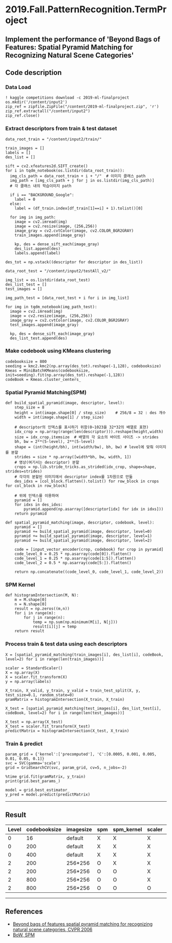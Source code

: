 # 2019.Fall.PatternRecognition.TermProject
## Implement the performance of 'Beyond Bags of Features: Spatial Pyramid Matching for Recognizing Natural Scene Categories'

## Code description

### Data Load
```
! kaggle competitions download -c 2019-ml-finalproject
os.mkdir('/content/input2')
zip_ref = zipfile.ZipFile("/content/2019-ml-finalproject.zip", 'r')
zip_ref.extractall("/content/input2")
zip_ref.close()
```

### Extract descriptors from train & test dataset
```
data_root_train = "/content/input2/train/"

train_images = []
labels = []
des_list = []
            
sift = cv2.xfeatures2d.SIFT_create()
for i in tqdm_notebook(os.listdir(data_root_train)):
  img_cls_path = data_root_train + i + "/"  # 이미지 클래스 path
  img_path = [img_cls_path + j for j in os.listdir(img_cls_path)] 
  # 각 클래스 내의 학습이미지 path

  if i == "BACKGROUND_Google":
    label = 0
  else:
    label = (df_train.index[df_train[1]==i] + 1).tolist()[0]

  for img in img_path:
    image = cv2.imread(img)
    image = cv2.resize(image, (256,256))
    image_gray = cv2.cvtColor(image, cv2.COLOR_BGR2GRAY)
    train_images.append(image_gray)

    kp, des = dense_sift_each(image_gray)
    des_list.append(des)
    labels.append(label)
    
des_tot = np.vstack((descriptor for descriptor in des_list))
```
```
data_root_test = "/content/input2/testAll_v2/"

img_list = os.listdir(data_root_test)
des_list_test = []
test_images = []

img_path_test = [data_root_test + i for i in img_list]

for img in tqdm_notebook(img_path_test):
  image = cv2.imread(img)
  image = cv2.resize(image, (256,256))
  image_gray = cv2.cvtColor(image, cv2.COLOR_BGR2GRAY)
  test_images.append(image_gray)

  kp, des = dense_sift_each(image_gray)
  des_list_test.append(des)
```

### Make codebook using KMeans clustering
```
codebooksize = 800
seeding = kmc2.kmc2(np.array(des_tot).reshape(-1,128), codebooksize)
Kmeas = MiniBatchKMeans(codebooksize, init=seeding).fit(np.array(des_tot).reshape(-1,128))
codeBook = Kmeas.cluster_centers_
```

### Spatial Pyramid Matching(SPM)
```
def build_spatial_pyramid(image, descriptor, level):
    step_size = 8
    height = int(image.shape[0] / step_size)    # 256/8 = 32 : des 개수
    width = int(image.shape[1] / step_size)

    # descriptor의 인덱스를 표시하기 위함(0~1023을 32*32의 배열로 표현)
    idx_crop = np.array(range(len(descriptor))).reshape(height,width)
    size = idx_crop.itemsize  # 배열의 각 요소의 바이트 사이즈 -> strides
    bh, bw = 2**(5-level), 2**(5-level)
    shape = (int(height/bh), int(width/bw), bh, bw) # level에 맞춰 이미지를 분할
    strides = size * np.array([width*bh, bw, width, 1])
    # 영상(여기서는 descriptor) 분할
    crops = np.lib.stride_tricks.as_strided(idx_crop, shape=shape, strides=strides)
    # 각각의 분할된 이미지에서 descriptor index를 1차원으로 만듦
    des_idxs = [col_block.flatten().tolist() for row_block in crops for col_block in row_block]

    # 위에 인덱스를 이용하여 
    pyramid = []
    for idxs in des_idxs:
        pyramid.append(np.asarray([descriptor[idx] for idx in idxs]))   
    return pyramid
```
```
def spatial_pyramid_matching(image, descriptor, codebook, level):
    pyramid = []
    pyramid += build_spatial_pyramid(image, descriptor, level=0)
    pyramid += build_spatial_pyramid(image, descriptor, level=1)
    pyramid += build_spatial_pyramid(image, descriptor, level=2)

    code = [input_vector_encoder(crop, codebook) for crop in pyramid]
    code_level_0 = 0.25 * np.asarray(code[0]).flatten()
    code_level_1 = 0.25 * np.asarray(code[1:5]).flatten()
    code_level_2 = 0.5 * np.asarray(code[5:]).flatten()
    
    return np.concatenate((code_level_0, code_level_1, code_level_2))
```

### SPM Kernel
```
def histogramIntersection(M, N):
    m = M.shape[0]
    n = N.shape[0]
    result = np.zeros((m,n))
    for i in range(m):
        for j in range(n):
            temp = np.sum(np.minimum(M[i], N[j]))
            result[i][j] = temp
    return result
```

### Process train & test data using each descriptors
```
X = [spatial_pyramid_matching(train_images[i], des_list[i], codeBook, level=2) for i in range(len(train_images))]

scaler = StandardScaler()
X = np.array(X)
X = scaler.fit_transform(X)
y = np.array(labels)

X_train, X_valid, y_train, y_valid = train_test_split(X, y, test_size=0.1, random_state=0)
gramMatrix = histogramIntersection(X_train, X_train)
```
```
X_test = [spatial_pyramid_matching(test_images[i], des_list_test[i], codeBook, level=2) for i in range(len(test_images))]

X_test = np.array(X_test)
X_test = scaler.fit_transform(X_test)
predictMatrix = histogramIntersection(X_test, X_train)
```

### Train & predict
```
param_grid = {'kernel':['precomputed'], 'C':[0.0005, 0.001, 0.005, 0.01, 0.05, 0.1]}
svc = SVC(gamma='scale')
grid = GridSearchCV(svc, param_grid, cv=5, n_jobs=-2)

%time grid.fit(gramMatrix, y_train)
print(grid.best_params_)

model = grid.best_estimator_
y_pred = model.predict(predictMatrix)
```

***
## Result
| Level | codebooksize | imagesize | spm | spm_kernel | scaler | accuracy |
| --- | --- | --- | --- | --- | --- | --- |
| 0 | 16 | default | X | X | X | 0.15602 |
| 0 | 200 | default | X | X | X | 0.41430 |
| 0 | 400 | default | X | X | X | 0.43617 |
| 2 | 200 | 256*256 | O | X | X | 0.49231 |
| 2 | 200 | 256*256 | O | O | X | 0.52718 |
| 2 | 800 | 256*256 | O | O | X | 0.57387 |
| 2 | 800 | 256*256 | O | O | O | 0.60756 |

***
## References
- [Beyond bags of features spatial pyramid matching for recognizing natural scene categories, CVPR 2006](https://inc.ucsd.edu/~marni/Igert/Lazebnik_06.pdf)
- [BoW, SPM](https://github.com/CyrusChiu/Image-recognition)
